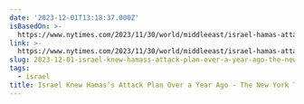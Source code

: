 ```yaml
---
date: '2023-12-01T13:18:37.000Z'
isBasedOn: >-
  https://www.nytimes.com/2023/11/30/world/middleeast/israel-hamas-attack-intelligence.html
link: >-
  https://www.nytimes.com/2023/11/30/world/middleeast/israel-hamas-attack-intelligence.html
slug: 2023-12-01-israel-knew-hamass-attack-plan-over-a-year-ago-the-new-york-times
tags:
  - israel
title: Israel Knew Hamas’s Attack Plan Over a Year Ago - The New York Times
---
```


